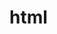 # html
<!DOCTYPE html>
<html>
    <head>
        <body>
        <meta charset="UFT-8">
        <title>資三乙 09 范菁芳</title>
</html>
